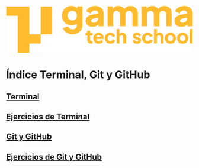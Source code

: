 ![logotipo de GammaTech School](../assets/Logo_Yellow.png)

# Índice Terminal, Git y GitHub

## [Terminal](terminal.md)
## [Ejercicios de Terminal](terminal.md#ejercicios)

## [Git y GitHub](git_github.md)
## [Ejercicios de Git y GitHub](git_exercises.md)